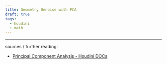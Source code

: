 ```yaml
---
title: Geometry Denoise with PCA
draft: true
tags:
  - houdini
  - math
---
```




---

sources / further reading:
- [Principal Component Analysis - Houdini DOCs](https://www.sidefx.com/docs/houdini/nodes/sop/pca.html)


